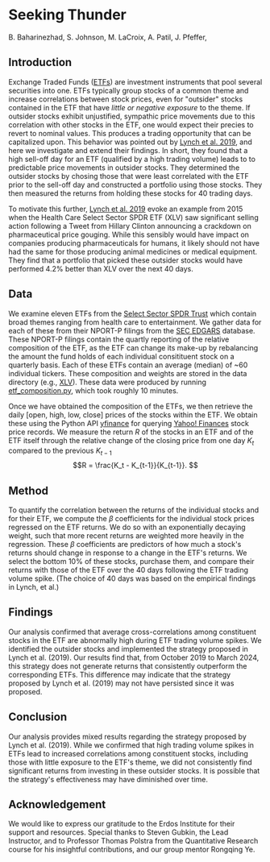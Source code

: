 # Seeking Thunder
B.  Baharinezhad, S. Johnson, M. LaCroix, A. Patil, J. Pfeffer, 

## Introduction

Exchange Traded Funds ([ETFs](https://www.investopedia.com/terms/e/etf.asp)) are investment instruments that pool several securities into one. ETFs typically group stocks of a common theme and increase correlations between stock prices, even for "outsider" stocks contained in the ETF that have *little or negative exposure* to the theme. If outsider stocks exhibit unjustified, sympathic price movements due to this correlation with other stocks in the ETF, one would expect their precies to revert to nominal values. This produces a trading opportunity that can be capitalized upon. This behavior was pointed out by [Lynch et al. 2019](https://www.tandfonline.com/doi/full/10.1080/0015198X.2019.1572358), and here we investigate and extend their findings. In short, they found that a high sell-off day for an ETF (qualified by a high trading volume) leads to to predictable price movements in outsider stocks. They determined the outsider stocks by chosing those that were least correlated with the ETF prior to the sell-off day and constructed a portfolio using those stocks. They then measured the returns from holding these stocks for 40 trading days. 

To motivate this further, [Lynch et al. 2019](https://www.tandfonline.com/doi/full/10.1080/0015198X.2019.1572358) evoke an example from 2015 when the Health Care Select Sector SPDR ETF (XLV) saw significant selling action following a Tweet from Hillary Clinton announcing a crackdown on pharmaceutical price gouging. While this sensibly would have impact on companies producing pharmaceuticals for humans, it likely should not have had the same for those producing animal medicines or medical equipment. They find that a portfolio that picked these outsider stocks would have performed 4.2% better than XLV over the next 40 days. 

## Data

We examine eleven ETFs from the [Select Sector SPDR Trust](https://www.sectorspdrs.com/) which contain broad themes ranging from health care to entertainment. We gather data for each of these from their NPORT-P filings from the [SEC EDGARS](https://www.sec.gov/edgar/search-and-access) database. These NPORT-P filings contain the quartly reporting of the relative composition of the ETF, as the ETF can change its make-up by rebalancing the amount the fund holds of each individual consitituent stock on a quarterly basis. Each of these ETFs contain an average (median) of ~60 individual tickers. These composition and weights are stored in the data directory (e.g., [XLV](data/S000006408.csv)). These data were produced by running [etf_composition.py](data_collection/etf_composition.py), which took roughly 10 minutes. 

Once we have obtained the composition of the ETFs, we then retrieve the daily [open, high, low, close] prices of the stocks within the ETF. We obtain these using the Python API [yfinance](https://pypi.org/project/yfinance/) for querying [Yahoo! Finances](https://finance.yahoo.com/) stock price records. We measure the return $R$ of the stocks in an ETF and of the ETF itself through the relative change of the closing price from one day $K_t$ compared to the previous $K_{t-1}$
$$R = \frac{K_t - K_{t-1}}{K_{t-1}}.
$$

## Method

To quantify the correlation between the returns of the individual stocks and for their ETF, we compute the $\beta$ coefficients for the individual stock prices regressed on the ETF returns. We do so with an exponentially decaying weight, such that more recent returns are weighted more heavily in the regression. These $\beta$ coefficients are predictors of how much a stock's returns should change in response to a change in the ETF's returns.
We select the bottom 10% of these stocks, purchase them, and compare their returns with those of the ETF over the 40 days following the ETF trading volume spike. (The choice of 40 days was based on the empirical findings in Lynch, et al.)  

## Findings

Our analysis confirmed that average cross-correlations among constituent stocks in the ETF are abnormally high during ETF trading volume spikes. We identified the outsider stocks and implemented the strategy proposed in Lynch et al. (2019). Our results find that, from October 2019 to March 2024, this strategy does not generate returns that consistently outperform the corresponding ETFs. This difference may indicate that the strategy proposed by Lynch et al. (2019) may not have persisted since it was proposed. 

## Conclusion

Our analysis provides mixed results regarding the strategy proposed by Lynch et al. (2019). While we confirmed that high trading volume spikes in ETFs lead to increased correlations among constituent stocks, including those with little exposure to the ETF's theme, we did not consistently find significant returns from investing in these outsider stocks. It is possible that the strategy's effectiveness may have diminished over time. 

## Acknowledgement 

We would like to express our gratitude to the Erdos Institute for their support and resources. Special thanks to Steven Gubkin, the Lead Instructor, and to Professor Thomas Polstra from the Quantitative Research course for his insightful contributions, and our group mentor Rongqing Ye. 



